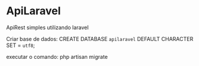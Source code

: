 # ApiLaravel
ApiRest simples utilizando laravel

Criar base de dados:
CREATE DATABASE `apilaravel` DEFAULT CHARACTER SET = `utf8`;

executar o comando:
php artisan migrate

